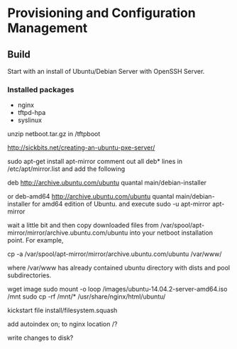 # Provisioning and Configuration Management


## Build

Start with an install of Ubuntu/Debian Server with OpenSSH Server.

### Installed packages

 * nginx
 * tftpd-hpa
 * syslinux
 
unzip netboot.tar.gz in /tftpboot

http://sickbits.net/creating-an-ubuntu-pxe-server/

sudo apt-get install apt-mirror
comment out all deb* lines in /etc/apt/mirror.list and add the following

deb http://archive.ubuntu.com/ubuntu quantal main/debian-installer

or deb-amd64 http://archive.ubuntu.com/ubuntu quantal main/debian-installer for amd64 edition of Ubuntu.
and execute sudo -u apt-mirror apt-mirror

wait a little bit and then copy downloaded files from /var/spool/apt-mirror/mirror/archive.ubuntu.com/ubuntu into your netboot installation point. For example,

cp -a /var/spool/apt-mirror/mirror/archive.ubuntu.com/ubuntu /var/www/

where /var/www has already contained ubuntu directory with dists and pool subdirectories.

wget image
sudo mount -o loop /images/ubuntu-14.04.2-server-amd64.iso /mnt
sudo cp -rf /mnt/* /usr/share/nginx/html/ubuntu/

kickstart file
install/filesystem.squash

add autoindex on; to nginx location /?

write changes to disk?
